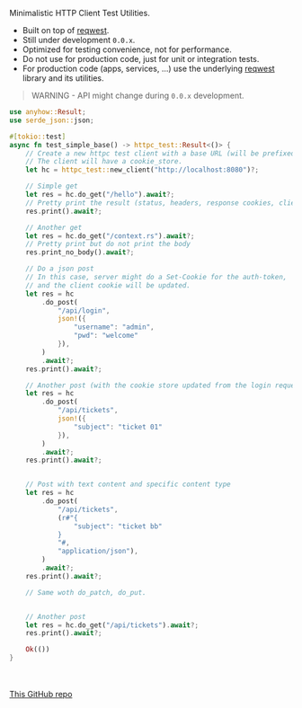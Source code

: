 
Minimalistic HTTP Client Test Utilities.

- Built on top of [reqwest](https://crates.io/crates/reqwest).
- Still under development `0.0.x`.
- Optimized for testing convenience, not for performance.
- Do not use for production code, just for unit or integration tests. 
- For production code (apps, services, ...) use the underlying [reqwest](https://crates.io/crates/reqwest) library and its utilities.


> WARNING - API might change during `0.0.x` development.

```rs
use anyhow::Result;
use serde_json::json;

#[tokio::test]
async fn test_simple_base() -> httpc_test::Result<()> {
	// Create a new httpc test client with a base URL (will be prefixed for all calls)
	// The client will have a cookie_store.
	let hc = httpc_test::new_client("http://localhost:8080")?;

	// Simple get
	let res = hc.do_get("/hello").await?;
	// Pretty print the result (status, headers, response cookies, client cookies, body)
	res.print().await?;

	// Another get
	let res = hc.do_get("/context.rs").await?;
	// Pretty print but do not print the body 
	res.print_no_body().await?;

	// Do a json post
	// In this case, server might do a Set-Cookie for the auth-token, 
	// and the client cookie will be updated.
	let res = hc
		.do_post(
			"/api/login",
			json!({
				"username": "admin",
				"pwd": "welcome"
			}),
		)
		.await?;
	res.print().await?;

	// Another post (with the cookie store updated from the login request above )
	let res = hc
		.do_post(
			"/api/tickets",
			json!({
				"subject": "ticket 01"
			}),
		)
		.await?;
	res.print().await?;


	// Post with text content and specific content type
	let res = hc
		.do_post(
			"/api/tickets",
			(r#"{
				"subject": "ticket bb"
			}
			"#, 
			"application/json"),
		)
		.await?;
	res.print().await?;

	// Same woth do_patch, do_put.


	// Another post
	let res = hc.do_get("/api/tickets").await?;
	res.print().await?;

	Ok(())
}
```

<br /><br />
[This GitHub repo](https://github.com/jeremychone/rust-httpc-test)